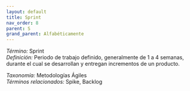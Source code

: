 ```yaml
---
layout: default
title: Sprint
nav_order: 8
parent: S
grand_parent: Alfabéticamente
---
```


*Término:* Sprint  
*Definición:* Periodo de trabajo definido, generalmente de 1 a 4 semanas, durante el cual se desarrollan y entregan incrementos de un producto.

*Taxonomía:* Metodologías Ágiles  
*Términos relacionados:* Spike, Backlog
